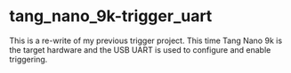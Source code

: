 # tang_nano_9k-trigger_uart
This is a re-write of my previous trigger project. This time Tang Nano 9k is the target hardware and the USB UART is used to configure and enable triggering.
